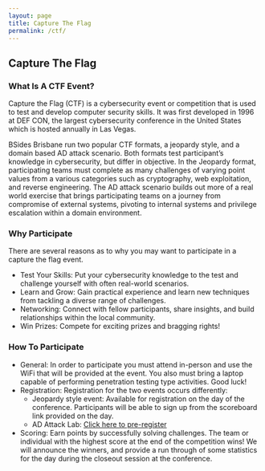 ```yaml
---
layout: page
title: Capture The Flag
permalink: /ctf/
---
```


## Capture The Flag
### What Is A CTF Event?
Capture the Flag (CTF) is a cybersecurity event or competition that is used to test and develop computer security skills. It was first developed in 1996 at DEF CON, the largest cybersecurity conference in the United States which is hosted annually in Las Vegas.

BSides Brisbane run two popular CTF formats, a jeopardy style, and a domain based AD attack scenario. Both formats test participant’s knowledge in cybersecurity, but differ in objective. In the Jeopardy format, participating teams must complete as many challenges of varying point values from a various categories such as cryptography, web exploitation, and reverse engineering. The AD attack scenario builds out more of a real world exercise that brings participating teams on a journey from compromise of external systems, pivoting to internal systems and privilege escalation within a domain environment.

### Why Participate
There are several reasons as to why you may want to participate in a capture the flag event.

- Test Your Skills: Put your cybersecurity knowledge to the test and challenge yourself with often real-world scenarios.
- Learn and Grow: Gain practical experience and learn new techniques from tackling a diverse range of challenges.
- Networking: Connect with fellow participants, share insights, and build relationships within the local community.
- Win Prizes: Compete for exciting prizes and bragging rights!

### How To Participate
- General: In order to participate you must attend in-person and use the WiFi that will be provided at the event. You also must bring a laptop capable of performing penetration testing type activities. Good luck!
- Registration: Registration for the two events occurs differently:
  - Jeopardy style event: Available for registration on the day of the conference. Participants will be able to sign up from the scoreboard link provided on the day.
  - AD Attack Lab: [Click here to pre-register][1]
- Scoring: Earn points by successfully solving challenges. The team or individual with the highest score at the end of the competition wins! We will announce the winners, and provide a run through of some statistics for the day during the closeout session at the conference.


[1]: /ctf-rego/